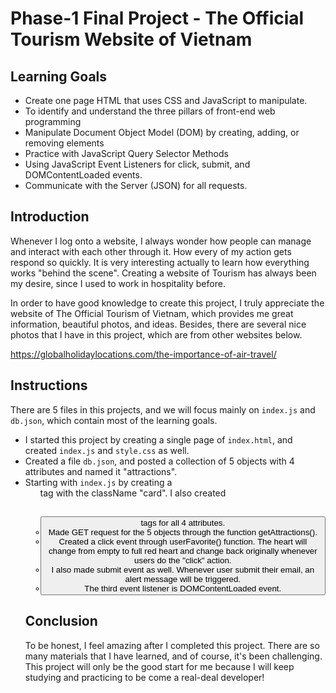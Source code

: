 # Phase-1 Final Project - The Official Tourism Website of Vietnam 

## Learning Goals
* Create one page HTML that uses CSS and JavaScript to manipulate.
* To identify and understand the three pillars of front-end web programming
* Manipulate Document Object Model (DOM) by creating, adding, or removing elements
* Practice with JavaScript Query Selector Methods
* Using JavaScript Event Listeners for click, submit, and DOMContentLoaded events.
* Communicate with the Server (JSON) for all requests.

## Introduction

Whenever I log onto a website, I always wonder how people can manage and interact with each other through it. How every of my action gets respond so quickly. It is very interesting actually to learn how everything works "behind the scene". Creating a website of Tourism has always been my desire, since I used to work in hospitality before. 

In order to have good knowledge to create this project, I truly appreciate the website of The Official Tourism of Vietnam, which provides me great information, beautiful photos, and ideas. Besides, there are several nice photos that I have in this project, which are from other websites below.




https://globalholidaylocations.com/the-importance-of-air-travel/

## Instructions
There are 5 files in this projects, and we will focus mainly on `index.js` and `db.json`, which contain most of the learning goals.

* I started this project by creating a single page of `index.html`, and created `index.js` and `style.css` as well.
* Created a file `db.json`, and posted a collection of 5 objects with 4 attributes and named it "attractions".
* Starting with `index.js` by creating a <ul> tag with the className "card". I also created <img><h2><p><button> tags for all 4 attributes.
* Made GET request for the 5 objects through the function getAttractions().
* Created a click event through userFavorite() function. The heart will change from empty to full red heart and change back originally whenever users do the "click" action.
* I also made submit event as well. Whenever user submit their email, an alert message will be triggered.
* The third event listener is DOMContentLoaded event.

## Conclusion

To be honest, I feel amazing after I completed this project. There are so many materials that I have learned, and of course, it's been challenging. This project will only be the good start for me because I will keep studying and practicing to be come a real-deal developer!